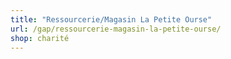 ```yaml
---
title: "Ressourcerie/Magasin La Petite Ourse"
url: /gap/ressourcerie-magasin-la-petite-ourse/
shop: charité
---
```

